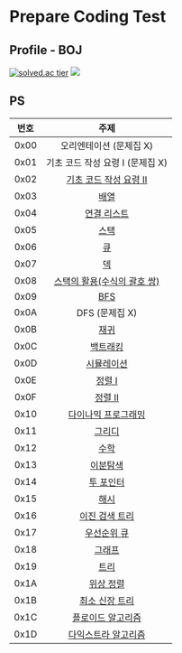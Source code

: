 # Prepare Coding Test

## Profile - BOJ
[![solved.ac tier](http://mazassumnida.wtf/api/generate_badge?boj=dostiny)](https://solved.ac/dostiny)
<img src="http://mazandi.herokuapp.com/api?handle=dostiny&theme=warm"/>


## PS

| 번호   | 주제                                   |
|:----:|:------------------------------------:|
| 0x00 | 오리엔테이션 (문제집 X)                       |
| 0x01 | 기초 코드 작성 요령 I (문제집 X)                |
| 0x02 | [기초 코드 작성 요령 II](workbook/0x02.md)   |
| 0x03 | [배열](workbook/0x03.md)               |
| 0x04 | [연결 리스트](workbook/0x04.md)           |
| 0x05 | [스택](workbook/0x05.md)               |
| 0x06 | [큐](workbook/0x06.md)                |
| 0x07 | [덱](workbook/0x07.md)                |
| 0x08 | [스택의 활용(수식의 괄호 쌍)](workbook/0x08.md) |
| 0x09 | [BFS](workbook/0x09.md)              |
| 0x0A | DFS (문제집 X)                          |
| 0x0B | [재귀](workbook/0x0B.md)               |
| 0x0C | [백트래킹](workbook/0x0C.md)             |
| 0x0D | [시뮬레이션](workbook/0x0D.md)            |
| 0x0E | [정렬 I](workbook/0x0E.md)             |
| 0x0F | [정렬 II](workbook/0x0F.md)            |
| 0x10 | [다이나믹 프로그래밍](workbook/0x10.md)       |
| 0x11 | [그리디](workbook/0x11.md)              |
| 0x12 | [수학](workbook/0x12.md)               |
| 0x13 | [이분탐색](workbook/0x13.md)             |
| 0x14 | [투 포인터](workbook/0x14.md)            |
| 0x15 | [해시](workbook/0x15.md)               |
| 0x16 | [이진 검색 트리](workbook/0x16.md)         |
| 0x17 | [우선순위 큐](workbook/0x17.md)           |
| 0x18 | [그래프](workbook/0x18.md)              |
| 0x19 | [트리](workbook/0x19.md)               |
| 0x1A | [위상 정렬](workbook/0x1A.md)            |
| 0x1B | [최소 신장 트리](workbook/0x1B.md)         |
| 0x1C | [플로이드 알고리즘](workbook/0x1C.md)        |
| 0x1D | [다익스트라 알고리즘](workbook/0x1D.md)       |
